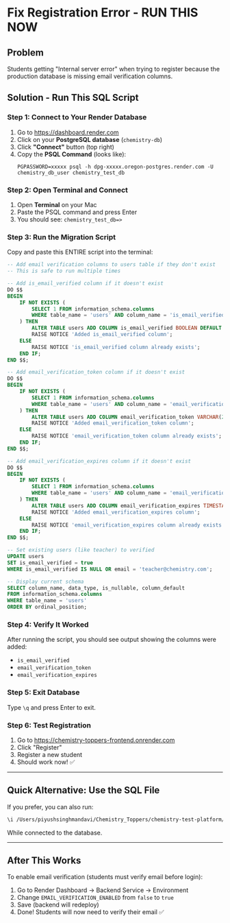 # Fix Registration Error - RUN THIS NOW

## Problem
Students getting "Internal server error" when trying to register because the production database is missing email verification columns.

## Solution - Run This SQL Script

### Step 1: Connect to Your Render Database

1. Go to https://dashboard.render.com
2. Click on your **PostgreSQL database** (`chemistry-db`)
3. Click **"Connect"** button (top right)
4. Copy the **PSQL Command** (looks like):
   ```
   PGPASSWORD=xxxxx psql -h dpg-xxxxx.oregon-postgres.render.com -U chemistry_db_user chemistry_test_db
   ```

### Step 2: Open Terminal and Connect

1. Open **Terminal** on your Mac
2. Paste the PSQL command and press Enter
3. You should see: `chemistry_test_db=>`

### Step 3: Run the Migration Script

Copy and paste this ENTIRE script into the terminal:

```sql
-- Add email verification columns to users table if they don't exist
-- This is safe to run multiple times

-- Add is_email_verified column if it doesn't exist
DO $$
BEGIN
    IF NOT EXISTS (
        SELECT 1 FROM information_schema.columns
        WHERE table_name = 'users' AND column_name = 'is_email_verified'
    ) THEN
        ALTER TABLE users ADD COLUMN is_email_verified BOOLEAN DEFAULT false;
        RAISE NOTICE 'Added is_email_verified column';
    ELSE
        RAISE NOTICE 'is_email_verified column already exists';
    END IF;
END $$;

-- Add email_verification_token column if it doesn't exist
DO $$
BEGIN
    IF NOT EXISTS (
        SELECT 1 FROM information_schema.columns
        WHERE table_name = 'users' AND column_name = 'email_verification_token'
    ) THEN
        ALTER TABLE users ADD COLUMN email_verification_token VARCHAR(255);
        RAISE NOTICE 'Added email_verification_token column';
    ELSE
        RAISE NOTICE 'email_verification_token column already exists';
    END IF;
END $$;

-- Add email_verification_expires column if it doesn't exist
DO $$
BEGIN
    IF NOT EXISTS (
        SELECT 1 FROM information_schema.columns
        WHERE table_name = 'users' AND column_name = 'email_verification_expires'
    ) THEN
        ALTER TABLE users ADD COLUMN email_verification_expires TIMESTAMP;
        RAISE NOTICE 'Added email_verification_expires column';
    ELSE
        RAISE NOTICE 'email_verification_expires column already exists';
    END IF;
END $$;

-- Set existing users (like teacher) to verified
UPDATE users
SET is_email_verified = true
WHERE is_email_verified IS NULL OR email = 'teacher@chemistry.com';

-- Display current schema
SELECT column_name, data_type, is_nullable, column_default
FROM information_schema.columns
WHERE table_name = 'users'
ORDER BY ordinal_position;
```

### Step 4: Verify It Worked

After running the script, you should see output showing the columns were added:
- `is_email_verified`
- `email_verification_token`
- `email_verification_expires`

### Step 5: Exit Database

Type `\q` and press Enter to exit.

### Step 6: Test Registration

1. Go to https://chemistry-toppers-frontend.onrender.com
2. Click "Register"
3. Register a new student
4. Should work now! ✅

---

## Quick Alternative: Use the SQL File

If you prefer, you can also run:

```bash
\i /Users/piyushsinghmandavi/Chemistry_Toppers/chemistry-test-platform/backend/src/models/add_email_verification.sql
```

While connected to the database.

---

## After This Works

To enable email verification (students must verify email before login):

1. Go to Render Dashboard → Backend Service → Environment
2. Change `EMAIL_VERIFICATION_ENABLED` from `false` to `true`
3. Save (backend will redeploy)
4. Done! Students will now need to verify their email ✅

